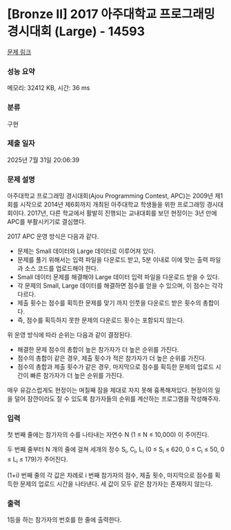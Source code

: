 # [Bronze II] 2017 아주대학교 프로그래밍 경시대회 (Large) - 14593 

[문제 링크](https://www.acmicpc.net/problem/14593) 

### 성능 요약

메모리: 32412 KB, 시간: 36 ms

### 분류

구현

### 제출 일자

2025년 7월 31일 20:06:39

### 문제 설명

<p>아주대학교 프로그래밍 경시대회(Ajou Programming Contest, APC)는 2009년 제1회를 시작으로 2014년 제6회까지 개최된 아주대학교 학생들을 위한 프로그래밍 경시대회이다. 2017년, 다른 학교에서 활발히 진행되는 교내대회를 보던 현정이는 3년 만에 APC를 부활시키기로 결심했다.</p>

<p>2017 APC 운영 방식은 다음과 같다.</p>

<ul>
	<li>문제는 Small 데이터와 Large 데이터로 이루어져 있다.</li>
	<li>문제를 풀기 위해서는 입력 파일을 다운로드 받고, 5분 이내로 이에 맞는 출력 파일과 소스 코드를 업로드해야 한다.</li>
	<li>Small 데이터 문제를 해결해야 Large 데이터 입력 파일을 다운로드 받을 수 있다.</li>
	<li>각 문제의 Small, Large 데이터를 해결하면 점수를 얻을 수 있으며, 이 점수는 각각 다르다.</li>
	<li>제출 횟수는 점수를 획득한 문제를 맞기 까지 인풋을 다운로드 받은 횟수의 총합이다.</li>
	<li>즉, 점수를 획득하지 못한 문제의 다운로드 횟수는 포함되지 않는다.</li>
</ul>

<p>위 운영 방식에 따라 순위는 다음과 같이 결정된다.</p>

<ul>
	<li>해결한 문제 점수의 총합이 높은 참가자가 더 높은 순위를 가진다.</li>
	<li>점수의 총합이 같은 경우, 제출 횟수가 적은 참가자가 더 높은 순위를 가진다.</li>
	<li>점수의 총합과 제출 횟수가 같은 경우, 마지막으로 점수를 획득한 문제의 업로드 시간이 빠른 참가자가 더 높은 순위를 가진다.</li>
</ul>

<p>매우 유감스럽게도 현정이는 며칠째 잠을 제대로 자지 못해 흉폭해져있다. 현정이의 일을 덜어 잠깐이라도 잘 수 있도록 참가자들의 순위를 계산하는 프로그램을 작성해주자.</p>

### 입력 

 <p>첫 번째 줄에는 참가자의 수를 나타내는 자연수 N (1 ≤ N ≤ 10,000) 이 주어진다.</p>

<p>두 번째 줄부터 N 개의 줄에 걸쳐 세개의 정수 S<sub>i</sub>, C<sub>i</sub>, L<sub>i</sub> (0 ≤ S<sub>i</sub> ≤ 620, 0 ≤ C<sub>i</sub> ≤ 50, 0 ≤ L<sub>i</sub> ≤ 179)가 주어진다.</p>

<p>(1+i) 번째 줄의 각 값은 차례로 i 번째 참가자의 점수, 제출 횟수, 마지막으로 점수를 획득한 문제의 업로드 시간을 나타낸다. 세 값이 모두 같은 참가자는 존재하지 않는다.</p>

### 출력 

 <p>1등을 하는 참가자의 번호를 한 줄에 출력한다.</p>

